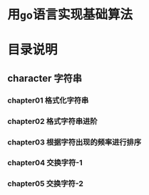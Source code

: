 # 用`go`语言实现基础算法

# 目录说明
## character 字符串
### chapter01 格式化字符串
### chapter02 格式字符串进阶
### chapter03 根据字符出现的频率进行排序
### chapter04 交换字符-1
### chapter05 交换字符-2
